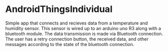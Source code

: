 # AndroidThingsIndividual
Simple app that connects and recieves data from a temperature and humidity sensor.
This sensor is wired up to an arduino uno R3 along with a bluetooth module. 
The data transmission is made via Bluetooth connection. 
The user has a retry connection button, the received data, and other messages according to the state of the bluetooth connection.
